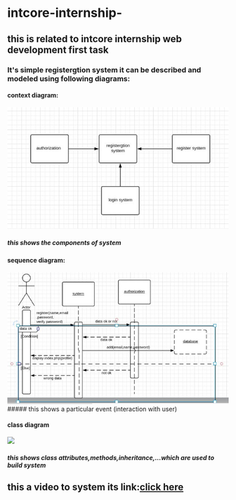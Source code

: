 # intcore-internship-
## this is related to intcore internship web development first task
### It's simple registergtion system it can be described and modeled using following diagrams:

#### context diagram:
<img src="img/context diagram.JPG">

##### this shows the components of system



#### sequence diagram:
<img src="img/sequence diagram of register.JPG">
##### this shows a particular event (interaction with user)


#### class diagram
<img src="class-diagram.JPG">

##### this shows class attributes,methods,inheritance,...which are used to build system



## this a video to system its link:<a href="">click here</a>
